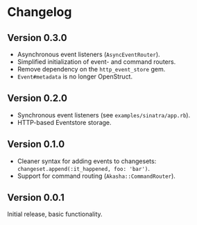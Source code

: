 # Changelog

## Version 0.3.0

* Asynchronous event listeners (`AsyncEventRouter`).
* Simplified initialization of event- and command routers.
* Remove dependency on the `http_event_store` gem.
* `Event#metadata` is no longer OpenStruct.

## Version 0.2.0

* Synchronous event listeners (see `examples/sinatra/app.rb`).
* HTTP-based Eventstore storage.


## Version 0.1.0

* Cleaner syntax for adding events to changesets: `changeset.append(:it_happened, foo: 'bar')`.
* Support for command routing (`Akasha::CommandRouter`).


## Version 0.0.1

Initial release, basic functionality.
